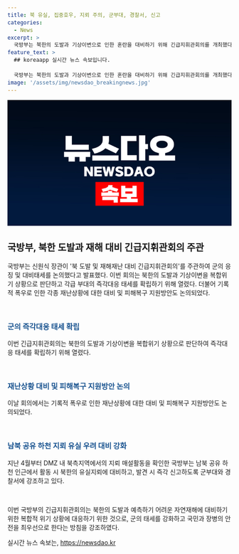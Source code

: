 ```yaml
---
title: 북 유실, 집중호우, 지뢰 주의, 군부대, 경찰서, 신고
categories:
  - News
excerpt: >
  국방부는 북한의 도발과 기상이변으로 인한 혼란을 대비하기 위해 긴급지휘관회의를 개최했다. 이번 회의에서는 군의 응징 및 재난대비 태세를 논의했으며, 남북 공유 하천 인근에서의 북한의 지뢰 매설활동에 대한 대비책도 강조했다. 신원식 장관은 국민과 장병들의 안전을 최우선으로 하는 대처를 강조했다. 함께, DMZ 내 북측지역에서의 지뢰 유실에 대한 주의를 당부했다. (출처: 정책브리핑 www.korea.kr)
feature_text: >
  ## koreaapp 실시간 뉴스 속보입니다.

  국방부는 북한의 도발과 기상이변으로 인한 혼란을 대비하기 위해 긴급지휘관회의를 개최했다. 이번 회의에서는 군의 응징 및 재난대비 태세를 논의했으며, 남북 공유 하천 인근에서의 북한의 지뢰 매설활동에 대한 대비책도 강조했다. 신원식 장관은 국민과 장병들의 안전을 최우선으로 하는 대처를 강조했다. 함께, DMZ 내 북측지역에서의 지뢰 유실에 대한 주의를 당부했다. (출처: 정책브리핑 www.korea.kr)
image: '/assets/img/newsdao_breakingnews.jpg'
---
```


<p><img src="/assets/img/newsdao_breakingnews.jpg" alt="koreaapp 속보" /></p>

<h2 data-ke-size="size26">국방부, 북한 도발과 재해 대비 긴급지휘관회의 주관</h2>

<p>국방부는 신원식 장관이 '북 도발 및 재해재난 대비 긴급지휘관회의'를 주관하여 군의 응징 및 대비태세를 논의했다고 발표했다. 이번 회의는 북한의 도발과 기상이변을 복합위기 상황으로 판단하고 각급 부대의 즉각대응 태세를 확립하기 위해 열렸다. 더불어 기록적 폭우로 인한 각종 재난상황에 대한 대비 및 피해복구 지원방안도 논의되었다.</p>

<p data-ke-size="size16">&nbsp;</p>

<h3><b><span style="color: #1a5490;">군의 즉각대응 태세 확립</span></b></h3>

<p>이번 긴급지휘관회의는 북한의 도발과 기상이변을 복합위기 상황으로 판단하여 즉각대응 태세를 확립하기 위해 열렸다.</p>

<p data-ke-size="size16">&nbsp;</p>

<h3><b><span style="color: #1a5490;">재난상황 대비 및 피해복구 지원방안 논의</span></b></h3>

<p>이날 회의에서는 기록적 폭우로 인한 재난상황에 대한 대비 및 피해복구 지원방안도 논의되었다.</p>

<p data-ke-size="size16">&nbsp;</p>

<h3><b><span style="color: #1a5490;">남북 공유 하천 지뢰 유실 우려 대비 강화</span></b></h3>

<p>지난 4월부터 DMZ 내 북측지역에서의 지뢰 매설활동을 확인한 국방부는 남북 공유 하천 인근에서 활동 시 북한의 유실지뢰에 대비하고, 발견 시 즉각 신고하도록 군부대와 경찰서에 강조하고 있다.</p>

<p data-ke-size="size16">&nbsp;</p>

<p>이번 국방부의 긴급지휘관회의는 북한의 도발과 예측하기 어려운 자연재해에 대비하기 위한 복합적 위기 상황에 대응하기 위한 것으로, 군의 태세를 강화하고 국민과 장병의 안전을 최우선으로 한다는 방침을 강조하였다.</p>
실시간 뉴스 속보는, <a href="https://newsdao.kr" rel="dofollow">https://newsdao.kr</a>


